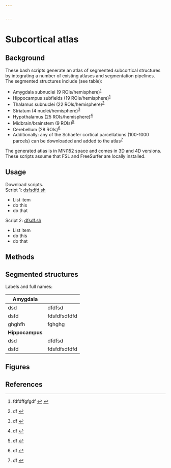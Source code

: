 ```yaml
---


---
```


<h1 id="subcortical-atlas">Subcortical atlas</h1>
<h2 id="background">Background</h2>
<p>These bash scripts generate an atlas of segmented subcortical structures by integrating a number of existing atlases and segmentation pipelines.<br>
The segmented structures include (see table):</p>
<ul>
<li>Amygdala subnuclei (9 ROIs/hemisphere)<sup class="footnote-ref"><a href="#fn1" id="fnref1">1</a></sup></li>
<li>Hippocampus subfields (19 ROIs/hemisphere)<sup class="footnote-ref"><a href="#fn1" id="fnref1:1">1</a></sup></li>
<li>Thalamus subnuclei (22 ROIs/hemisphere)<sup class="footnote-ref"><a href="#fn2" id="fnref2">2</a></sup></li>
<li>Striatum (4 nuclei/hemisphere)<sup class="footnote-ref"><a href="#fn3" id="fnref3">3</a></sup></li>
<li>Hypothalamus (25 ROIs/hemisphere)<sup class="footnote-ref"><a href="#fn4" id="fnref4">4</a></sup></li>
<li>Midbrain/brainstem (9 ROIs)<sup class="footnote-ref"><a href="#fn5" id="fnref5">5</a></sup></li>
<li>Cerebellum (28 ROIs)<sup class="footnote-ref"><a href="#fn6" id="fnref6">6</a></sup></li>
<li>Additionally: any of the Schaefer cortical parcellations (100-1000 parcels) can be downloaded and added to the atlas<sup class="footnote-ref"><a href="#fn7" id="fnref7">7</a></sup></li>
</ul>
<p>The generated atlas is in MNI152 space and comes in 3D and 4D versions.<br>
These scripts assume that FSL and FreeSurfer are locally installed.</p>
<h2 id="usage">Usage</h2>
<p>Download scripts.<br>
Script 1: <a href="http://dsfsdfd.sh">dsfsdfd.sh</a></p>
<ul>
<li>List item</li>
<li>do this</li>
<li>do that</li>
</ul>
<p>Script 2: <a href="http://dfsdf.sh">dfsdf.sh</a></p>
<ul>
<li>List item</li>
<li>do this</li>
<li>do that</li>
</ul>
<h2 id="methods">Methods</h2>
<h2 id="segmented-structures">Segmented structures</h2>
<p>Labels and full names:</p>

<table>
<thead>
<tr>
<th><strong>Amygdala</strong></th>
<th></th>
</tr>
</thead>
<tbody>
<tr>
<td>dsd</td>
<td>dfdfsd</td>
</tr>
<tr>
<td>dsfd</td>
<td>fdsfdfsdfdfd</td>
</tr>
<tr>
<td>ghghfh</td>
<td>fghghg</td>
</tr>
<tr>
<td><strong>Hippocampus</strong></td>
<td></td>
</tr>
<tr>
<td>dsd</td>
<td>dfdfsd</td>
</tr>
<tr>
<td>dsfd</td>
<td>fdsfdfsdfdfd</td>
</tr>
</tbody>
</table><h2 id="figures">Figures</h2>
<h2 id="references">References</h2>
<hr class="footnotes-sep">
<section class="footnotes">
<ol class="footnotes-list">
<li id="fn1" class="footnote-item"><p>fdfdffgfgdf <a href="#fnref1" class="footnote-backref">↩︎</a> <a href="#fnref1:1" class="footnote-backref">↩︎</a></p>
</li>
<li id="fn2" class="footnote-item"><p>df <a href="#fnref2" class="footnote-backref">↩︎</a></p>
</li>
<li id="fn3" class="footnote-item"><p>df <a href="#fnref3" class="footnote-backref">↩︎</a></p>
</li>
<li id="fn4" class="footnote-item"><p>df <a href="#fnref4" class="footnote-backref">↩︎</a></p>
</li>
<li id="fn5" class="footnote-item"><p>df <a href="#fnref5" class="footnote-backref">↩︎</a></p>
</li>
<li id="fn6" class="footnote-item"><p>df <a href="#fnref6" class="footnote-backref">↩︎</a></p>
</li>
<li id="fn7" class="footnote-item"><p>df <a href="#fnref7" class="footnote-backref">↩︎</a></p>
</li>
</ol>
</section>

